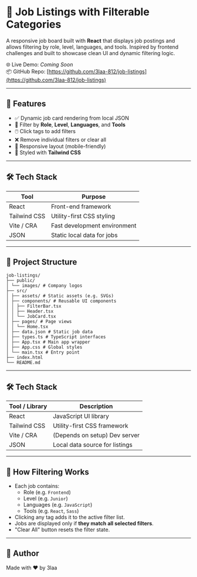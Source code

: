# 💼 Job Listings with Filterable Categories

A responsive job board built with **React** that displays job postings and allows filtering by role, level, languages, and tools. Inspired by frontend challenges and built to showcase clean UI and dynamic filtering logic.

🌐 Live Demo: *Coming Soon*  
📦 GitHub Repo: [https://github.com/3laa-812/job-listings](https://github.com/3laa-812/job-listings)

---

## 🚀 Features

- ✅ Dynamic job card rendering from local JSON
- 🎯 Filter by **Role**, **Level**, **Languages**, and **Tools**
- 🖱️ Click tags to add filters
- ❌ Remove individual filters or clear all
- 📱 Responsive layout (mobile-friendly)
- 🎨 Styled with **Tailwind CSS**

---

## 🛠️ Tech Stack

| Tool          | Purpose                        |
|---------------|--------------------------------|
| React         | Front-end framework            |
| Tailwind CSS  | Utility-first CSS styling      |
| Vite / CRA    | Fast development environment   |
| JSON          | Static local data for jobs     |

---

## 📂 Project Structure
```
job-listings/
├── public/
│ └── images/ # Company logos
├── src/
│ ├── assets/ # Static assets (e.g. SVGs)
│ ├── components/ # Reusable UI components
│ │ ├── FilterBar.tsx
│ │ ├── Header.tsx
│ │ └── JobCard.tsx
│ ├── pages/ # Page views
│ │ └── Home.tsx
│ ├── data.json # Static job data
│ ├── types.ts # TypeScript interfaces
│ ├── App.tsx # Main app wrapper
│ ├── App.css # Global styles
│ └── main.tsx # Entry point
├── index.html
└── README.md
```
---

## 🛠️ Tech Stack

| Tool / Library   | Description                    |
|------------------|--------------------------------|
| React            | JavaScript UI library          |
| Tailwind CSS     | Utility-first CSS framework    |
| Vite / CRA       | (Depends on setup) Dev server  |
| JSON             | Local data source for listings |

---

## 🧩 How Filtering Works

- Each job contains:
  - Role (e.g. `Frontend`)
  - Level (e.g. `Junior`)
  - Languages (e.g. `JavaScript`)
  - Tools (e.g. `React`, `Sass`)
- Clicking any tag adds it to the active filter list.
- Jobs are displayed only if **they match all selected filters**.
- "Clear All" button resets the filter state.
---

## 👤 Author
Made with ❤️ by 3laa
